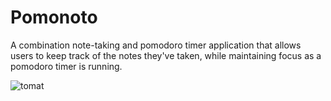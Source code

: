 # Pomonoto
A combination note-taking and pomodoro timer application that allows users to keep track of the notes they've taken, while maintaining focus as a pomodoro timer is running.

![tomat](https://github.com/greenteaisgreat/Pomonoto/assets/49956464/b2bd86ee-43df-4ffd-8db6-fc8d7bf57401)
